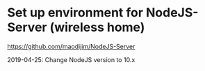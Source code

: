 # Set up environment for NodeJS-Server (wireless home)
https://github.com/maodijim/NodeJS-Server

2019-04-25: Change NodeJS version to 10.x
